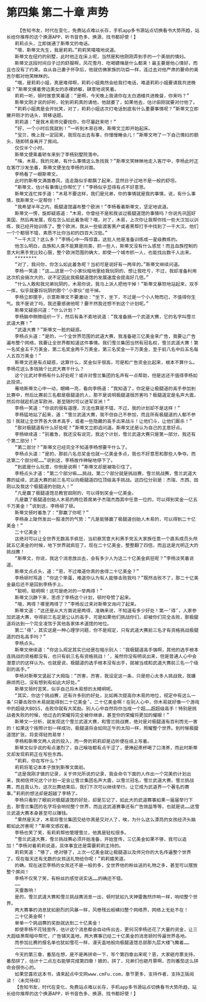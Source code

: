# 第四集 第二十章 声势
        【告知书友，时代在变化，免费站点难以长存，手机app多书源站点切换看书大势所趋，站长给你推荐的这个换源APP，听书音色多、换源、找书都好使！】
       莉莉点头，立即拨通了斯蒂文的电话。
       “喂，斯蒂文先生，我是莉莉。”莉莉笑嘻嘻地说道。
       斯蒂文在纽约的别墅，此时他正在床上呢，当然是和他刚刚弄到手的一个美丽的情妇。
       斯蒂文这段时间日子过的舒服啊，风花雪月、吃喝嫖赌是什么都来！最主要是他心情好，而且也没有了约束。自从自己妻子怀孕后，他就仿佛家族的功臣一样，连过去对他严肃的要命的奥吉尔都对他笑眯眯的。
       “哦，是莉莉小姐，真是难得啊，莉莉小姐竟然会给我打电话，难道莉莉小姐要请我共进晚餐？”斯蒂文摸着旁边美女的赤裸娇躯，肆意地说笑着。
       莉莉一听，顿时故意笑着道：“是啊，今天晚上我请你在太白酒楼共进晚餐，你来吗？”
       斯蒂文刚才说的好听，轮到莉莉真的请他，他就萎了，如果他去，估计田刚就要对付他了。
       “莉莉小姐真是会开玩笑，对了，莉莉小姐这次打电话到底有什么重要事情呢？”斯蒂文立即撇开刚才的话头，转移话题。
       莉莉道：“是我木易师兄要找你，你尽量赶来吧！”
       “好，一个小时后我就到！”一听到木易召唤，斯蒂文立即开始起床。
       “宝贝，晚上我一定回来，我现在出去有事，你慢慢睡会儿！”斯蒂文吻了一下自己情妇的额头，随即转身离开了房间。
       仅仅半个小时。
       斯蒂文便乘着轿车来到了李杨别墅院落中。
       “嗨，木易，我的兄弟，有什么事情这么急找我？”斯蒂文笑眯眯地走入客厅中，李杨此时正在客厅沙发坐着，斯蒂文便坐在李杨的对面。
       李杨看了一眼斯蒂文。
       此时的斯蒂文满面春风，连走路似乎都飘了起来，显然日子过地不是一般的舒坦。
       “斯蒂文，估计有事情让你帮忙了！”李杨似乎显得有点不好意思。
       斯蒂文连忙挥手道：“木易不要这样，我们是兄弟，你的事情就是我的事情，说，有什么事情，我斯蒂文一定帮你！”
       “我希望半年之内，极腿道馆遍布整个欧洲！”李杨看着斯蒂文，坚定地说道。
       斯蒂文一愣，旋即疑惑道：“木易，你曾经不是和我谈过极腿道馆的事情吗？你说先巩固好美国，然后再发展，现在怎么如此着急呢？哦，对了，木易，上次你让我帮你找一些大汉加以训练，我已经开始训练了。整个欧洲，我从一些偷渡客黑户或者黑帮打手中找到了一千大汉。他们一个个都很不错，素质不比你当初的四百大汉低。”
       “一千大汉？这么多？”李杨心中一阵惊喜。这批人他是准备训练成一星级教练的。
       他怎么明白，血族和人类不能算是同类，抓一些人，斯蒂文没有什么感觉！而且血族控制的意大利黑手党比较心狠，整个欧洲范围的确大，即使一个城市抓一人，也能找出数千人出来。
       ********
       “对了，我问你，你怎么如此着急呢？当初可是说好有一两年的。”斯蒂文继续问道。
       李杨一笑道：“这……这是一个小家伙暗地里给我玩阴的，想让我吃亏，不过，我却准备利用这次机会搞次大的，说不定因此我极腿道馆的发展速度会提高好几倍。”
       “什么人敢和我兄弟玩阴的，木易你说，我马上派人把他干掉！”斯蒂文暴怒地站起来，双手一挥，似乎就要将玩阴的那个‘小家伙’给干掉。
       李杨立即摆手，示意斯蒂文不要激动：“坐下，坐下，不过是一个小人物而已，不值得你生气。我不是说了吗，我还要感谢他呢？要不然我还想不到这个计划呢。”
       斯蒂文疑惑问道：“什么计划？”
       李杨脑中稍微组织一下，然后有条不紊地说道：“我准备搞一个武道大赛，它的名字叫雪兰武道大赛！”
       “武道大赛？”斯蒂文一脸的疑惑。
       李杨点头道：“是的，一个全世界范围的武道大赛，我准备砸三亿美金来广告，我要让广告遍布整个网络，我要让全世界都知道这件事情。我们雪兰集团当然有冠名权，雪兰武道大赛！第一名奖金五千万美金，第二名奖金两千万美金，第三名奖金一千万美金，至于前八名中后五名每人五百万美金！”
       斯蒂文还是有点疑惑，这算什么，奖金似乎很高，可是和广告资金比起来，根本不算什么。李杨花这么多钱搞个比武大赛干什么？
       这个比武对李杨有什么好处呢？或许对雪兰集团的名声有一点帮助，但是这还不值得李杨如此投资。
       蓦地斯蒂文心中一动，眼睛一亮，看向李杨道：“我知道了，你定是让极腿道的高手参加到比赛中，然后比赛前三名都是极腿道的人，那不是说明极腿道很厉害吗？极腿道定是名声大震，然后你就趁机进军欧洲，甚至随时可以进军亚洲！”
       李杨一笑道：“你说的很有道理，方法也算是不错，不过，我的计划却不是这样！”
       李杨猛地站了起来，道：“雪兰武道大赛，我不但自己不参加，而且所有极腿道的人都不参加！我就让全世界各大体术高手，或者一些隐藏的高手出来战斗！让他们斗，让他们厮杀！”
       “那对极腿道有什么好处呢？”斯蒂文立即追问道。斯蒂文还是认为自己的主意好点。
       李杨继续道：“别着急，我还没有说完，我这个计划，雪兰武道大赛只是第一部分，我还有个第二部分！”
       “第二部分？”斯蒂文已经完全不知道李杨想要干什么了。
       李杨点头道：“是的，那前八名总奖金也就一亿美金多点，我也不好意思和那些人争夺。而这第二个部分呢……”说到这，李杨故作神秘地停下了。
       “到底是什么玩意，你倒是说啊！”斯蒂文却是被吸引住了。
       李杨点头才道：“第二个部分嘛……挑战，第二个部分就是挑战赛，雪兰挑战赛，雪兰武道大赛的延续，武道大赛的前三名可以向极腿道四位顶级高手挑战。这四位分别是：杰瑞、杰西、田刚以及我这个极腿道的创始人！”
       “凡是赢了极腿道馆总教官田刚的，可以得到奖金一亿美金。
       凡是赢了极腿道创始人木易的两位首席弟子杰瑞杰西其中任意一位的，可以得到奖金一亿五千万美金！”说到这，李杨顿了顿。
       斯蒂文顿时着急了：“那赢了你呢？”
       李杨身上陡然发出一股凌厉的气势：“凡是能够赢了极腿道创始人木易的，可以得到二十亿美金！”
       二十亿美金！
       这绝对可以让全世界无数高手疯狂，当初悬赏意大利黑手党五大家族任意一个直系成员头颅就五亿美金的时候，地下世界就疯狂了。现在二十亿美金，整整翻了四倍，而且这是光明正大的挑战赛！
       “斯蒂文，你说，我这个消息放出去，会有多少人为这二十亿美金疯狂呢？”李杨淡笑着说道。
       斯蒂文点点头，道：“恩，不过难道你真的舍得二十亿美金？”
       李杨顿时骂道：“你这个笨蛋，难道你认为有人能够击败我吗？”既然击败不了，那二十亿美金最后还不是回到李杨手上。
       “聪明，聪明啊！这可是绝对的一举两得！”
       斯蒂文沉静下来，思虑了李杨这个计划，顿时夸赞了起来。
       “哦，两得？哪里两得了？”李杨反过来对斯蒂文询问了起来。
       斯蒂文道：“这还是从大方面说是两得，准确来说，不知道有多少好处！第一‘得’，人家参加武道大赛，夺得前三名定是公认的高手，可是如果他们挑战你们，却被你们完全击败，那极腿道将达到一个完全凌驾于其他各家体术道馆的地位。
       第二‘得’，其实这是一种心理学问题，你不是规定，只有武道大赛前三名才有资格挑战极腿道的四名高手吗？”
       李杨点头。
       斯蒂文继续道：“你这么规定其实已经是在暗示别人：‘我极腿道高手强啊，其他的选手根本连挑战的资格都没有，也只有前三名有资格挑战！’，虽然你没有明说出来，但是普通人心中会潜意识的这样认为。也就是说，极腿道的选手根本没有出手，就被当成和武道大赛前三名一个级别的高手。”
       李杨对斯蒂文竖起了大拇指：“厉害，厉害，我设定这一条，只是担心太多人挑战我，我嫌麻烦而已，没有想到有如此大好处。”
       斯蒂文顿时苦笑，似乎自己将木易想的太精明呢。
       “其实，你这个挑战赛，还有许多别的好处，比如再次提高你木易的地位，规定中有这么一条‘只要击败你木易就能得到二十亿美金’。二十亿美金啊！在别人心中，你木易就好像一个游戏中的超级大BOSS，击败你就有大奖励。别人心中自然将你当成一个超……超超级高手！特别是挑战者失败的时候，他过去的荣耀将完全被你继承，甚至你的荣耀将更加的耀眼！”
       斯蒂文一分析，就发现这个雪兰武道大赛，和雪兰挑战赛，绝对是对极腿道有百利而无一害的！如果这个按照计划一样成功，极腿道将会如同正午的太阳一样，照耀整个世界。到时候极腿道馆扩张，将变得轻而易举！
       李杨和斯蒂文两人说的投入，而一旁的莉莉却是边听便在纸上写着。
       斯蒂文似乎说的有点激烈了，自己喉咙都有点干涩了，便捧起茶杯喝了口清茶，而此时斯蒂文却发现莉莉正在写些东西。
       “莉莉，你在写什么？”
       莉莉将笔记本本子放到斯蒂文面前。
       “这是我刚才做的记录，关于师兄所说的记录，我会命令下面的人作出一个完美的计划出来，我相信师兄这个计划一定会让雪兰集团名声大震，以雪兰冠名，雪兰武道大赛，雪兰挑战赛，而且我认为，这次比赛结束后，我们下次可以继续举行。让它成为武道界一个著名的赛事。”莉莉的想法却是超越了李杨了。
       李杨只看到了眼前对极腿道馆的好处，却是忘记了，如此大的武道赛事如果一届届举行下去，那雪兰集团的名字将会响彻整个世界，而且这武道赛事还有广告效益等等，也就是说……这雪兰武道大赛本身甚至可以赚钱。
       “果然是天才，木易将雪兰集团交给你真是交对人了，唉，为什么这么漂亮的女孩经济头脑都如此厉害呢？”斯蒂文感叹着。
       李杨也笑了笑，有莉莉帮他管理雪兰，他真是轻松很多。
       “雪兰武道大赛，雪兰挑战赛必须开始准备，开始宣传，三亿美金如果不够，我可以追加！”李杨对着莉莉说道，具体事宜还是需要莉莉主持的。
       莉莉笑道：“够了，绝对够了，上次一亿美金就让极腿道以及师兄你的大名传遍整个世界了。现在每天还有无数的女孩送礼物给你呢！”莉莉嬉笑道。
       的确，现在迷恋李杨的女孩还不是一般的多，全世界他的粉丝送的礼物之多，甚至可以摆放整个房间！
       李杨不仅笑了笑，有粉丝的感觉说实话……的确还不错。
       ……
       天雷轰响！
       是的，雪兰武道大赛和雪兰挑战赛消息一出，顿时犹如九天神雷轰然炸响一样，响彻整个世界。
       两大赛事的消息犹如剧烈的风暴一样，风卷残云般横扫整个网络界，网络上无处不在！
       二十亿美金啊！
       单单一个挑战赛的奖励就达到二十亿美金！
       即使李杨不花钱宣传，估计这个消息都会自动传出去，更何况李杨还花了大量的资金，让三大超级黑帮暗中帮忙，广告铺天盖地，两大赛事已经二十亿美金的消息顿时传遍世界各地。
       而参加比赛的报名单也犹如雪花一样，漫天盖地般向极腿道馆总部那九层大楼飞舞着……
       ——————————
       今天的第三章，番茄在想，是不是再拼命一下，写个第四章出来呢？恩，大家砸月票支持，番茄拼了，估计十二点左右能够完成第四章！娘的，拼了，兄弟们也砸月票啊，否则番茄这么拼命会很伤心的。
       如果您喜欢这本书，请来起点中文网www.cmFu.com，章节更多，支持作者，支持正版阅读！（未完待续）
       【告知书友，时代在变化，免费站点难以长存，手机app多书源站点切换看书大势所趋，站长给你推荐的这个换源APP，听书音色多、换源、找书都好使！】